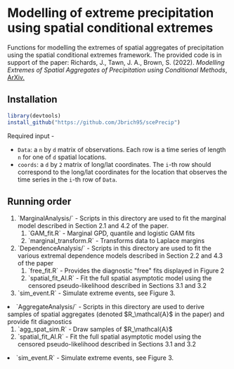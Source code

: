 # Modelling of extreme precipitation using spatial conditional extremes
Functions for modelling the extremes of spatial aggregates of precipitation using the spatial conditional extremes framework. The provided code is in support of the paper:
Richards, J., Tawn, J. A., Brown, S. (2022). <i>Modelling Extremes of Spatial Aggregates of Precipitation using Conditional Methods</i>, <a href = "https://arxiv.org/pdf/2102.10906.pdf">ArXiv.</a>
## Installation

```r
library(devtools)
install_github("https://github.com/Jbrich95/scePrecip")
```


Required input - <ul> <li> `Data`: a `n` by `d` matrix of observations. Each row is a time series of length `n` for one of `d` spatial locations.</li>
          <li> `coords`: a `d` by `2` matrix of long/lat coordinates. The `i`-th row should correspond to the long/lat coordinates for the location that observes the time series in the `i`-th row of `Data`.
          </li>
</ul>

## Running order       
<ol>
  <li> `MarginalAnalysis/` - Scripts in this directory are used to fit the marginal model described in Section 2.1 and 4.2 of the paper.
            <ol>
<li> `GAM_fit.R` - Marginal GPD, quantile and logistic GAM fits</li>
<li> `marginal_transform.R` - Transforms data to Laplace margins</li></ol>
</li>
  <li>`DependenceAnalysis/` - Scripts in this directory are used to fit the various extremal dependence models described in Section 2.2 and 4.3 of the paper<ol>
<li>`free_fit.R` - Provides the diagnostic "free" fits displayed in Figure 2</li>
<li>`spatial_fit_AI.R` - Fit the full spatial asymptotic model using the censored pseudo-likelihood described in Sections 3.1 and 3.2 </li></ol>
<li>`sim_event.R` - Simulate extreme events, see Figure 3. </li></ol>
</li>
  <li>`AggregateAnalysis/` - Scripts in this directory are used to derive samples of spatial aggregates (denoted $R_\mathcal{A}$ in the paper) and provide fit diagnostics <ol>
<li>`agg_spat_sim.R` - Draw samples of $R_\mathcal{A}$</li>
<li>`spatial_fit_AI.R` - Fit the full spatial asymptotic model using the censored pseudo-likelihood described in Sections 3.1 and 3.2 </li></ol>
<li>`sim_event.R` - Simulate extreme events, see Figure 3. </li></ol>
</li>
</ol>
